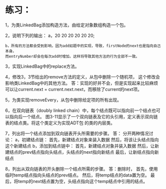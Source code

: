 # 练习：
1，为类LinkedBag添加构造方法，由给定对象数组构造一个包。

2，说明下列的输出：
    a，20 20 20 20 20 20;

    b，所有的方法都会受到影响，因为add如题中的实现，导致，firstNode的next也是指向自己本身。
    而entryNumber却会在每次add时增加。这样将导致其他方法的行为全部不一致。

3，实现LinkedBag中的replace方法。

4，修改3，3节给出的remove方法的定义，从包中删除一个随机项，
   这个修改会影响类LinkedBag中的其他方法。
   答：实现的好并不会，但是实现起来比较麻烦
   可以让current.next = current.next.next，而移除了current的next项。

5，为类实现removeEvery，从包中删除给定项的所有出现。

6，在双向链表（doubly linked chain）中，每个结点既可以指向前一个结点也可以指向后一个结点。
   图3-11显示了一个双向链表及它的头引用，定义表示双向链表的结点类。将这个类定义为实现ADT包
   的类的内层类。

7，列出将一个结点添加到双向链表开头所需要的步骤。
    答：
    分开两种情况讨论：
     a，初建结点链：
        首先，新建结点对象来装入数据
        然后，将该让头结点指向这个新建结点
     b，添加到结点链中：
        首先，新建结点对象并装入数据
        然后，让新建结点的prev结点指向头结点，头结点的next指向新结点
        最后，让新结点指向新结点

8，列出从双向链表的开头删除一个结点所需的步骤。
    答：删除时，
        首先，使用临时temp结点指向头结点的prev结点。
        然后，将temp结点的data置为空。
        最后，将temp的next结点置为空，头结点指向这个temp结点中引用的结点。



